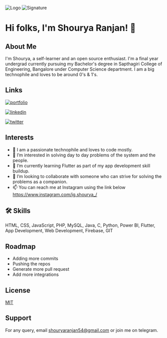 ![Logo](Shourya-Ranjan/images/signature%20(2).png)
![Signature](Shourya-Ranjan/images/sam.jpg)
# Hi folks, I'm Shourya Ranjan! 👋


##  About Me
I'm Shourya, a self-learner and an open source enthusiast. 
I'm a final year undergrad currently pursuing my Bachelor's degree in Sapthagiri College of Engineering, Bangalore under Computer Science department. I am a big technophile and loves to be around 0's & 1's. 


##  Links
[![portfolio](https://img.shields.io/badge/my_portfolio-000?style=for-the-badge&logo=ko-fi&logoColor=white)](https://drive.google.com/file/d/1lto8zhj9ezVMDaiw1o1n8TSdzMLALU-o/view?usp=sharing)

[![linkedin](https://img.shields.io/badge/linkedin-0A66C2?style=for-the-badge&logo=linkedin&logoColor=white)](https://www.linkedin.com/in/shourya-ranjan-577746107/)

[![twitter](https://img.shields.io/badge/twitter-1DA1F2?style=for-the-badge&logo=twitter&logoColor=white)](https://twitter.com/ShouryaRanjan54)


## Interests
- 💞️ I am a passionate technophile and loves to code mostly.
- 👀 I’m interested in solving day to day problems of the system and the people.
- 🌱 I’m currently learning Flutter as part of my app development skill buildup.
- 💞️ I’m looking to collaborate with someone who can strive for solving the problems as a companion.
- 📫 You can reach me at Instagram using the link below https://www.instagram.com/ig.shourya_/ 
## 🛠 Skills
HTML, CSS, JavaScript, PHP, MySQL, Java, C, Python, Power BI, Flutter, App Development, Web Development, Firebase, GIT  


## Roadmap

- Adding more commits
- Pushing the repos
- Generate more pull request
- Add more integrations


## License

[MIT](https://choosealicense.com/licenses/mit/)


## Support

For any query, email shouryaranjan54@gmail.com or join me on telegram.

